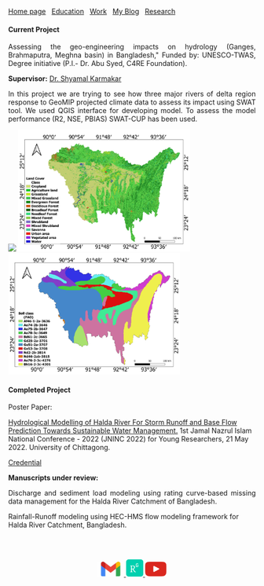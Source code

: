 [Home page](./README.md)&nbsp;&nbsp;&nbsp;[Education](./education.md)&nbsp;&nbsp;&nbsp;[Work](./Work.md)&nbsp;&nbsp;&nbsp;[My Blog](./My_Blog.md)&nbsp;&nbsp;&nbsp;[Research](./research.md)

#### Current Project
<p style="text-align: justify;">
Assessing the geo-engineering impacts on hydrology (Ganges, Brahmaputra, Meghna basin) in Bangladesh," Funded by: UNESCO-TWAS, Degree initiative (P.I.- Dr. Abu Syed, C4RE Foundation).  
</p>

**Supervisor:** [Dr. Shyamal Karmakar](https://www.researchgate.net/profile/Shyamal-Karmakar)  
<p style="text-align: justify;">
In this project we are trying to see how three major rivers of delta region response to GeoMIP projected climate data to assess its impact using SWAT tool. We used QGIS interface for developing model. To assess the model performance (R2, NSE, PBIAS) SWAT-CUP has been used.  
</p>
<a>
    <img width="200px" src="./images/Meghna_basin.png"/>
  </a>
  <a>
    <img width="350px" src="./images/Lulcmap.png"/>
  </a>
   <a>
    <img width="350px" src="./images/SOILMAP.png"/>
  </a>
  
#### Completed Project 
Poster Paper:  

<p style="text-align: justify;">
    
[Hydrological Modelling of Halda River For Storm Runoff and Base Flow Prediction Towards Sustainable Water Management.](https://dx.doi.org/10.13140/RG.2.2.22918.45122) 1st Jamal Nazrul Islam National Conference - 2022 (JNINC 2022) for Young Researchers, 21 May 2022. University of Chittagong.  
</p>

[Credential](./images/1st_jamal_nazrul_Islam.pdf)
  
**Manuscripts under review:**  
<p style="text-align: justify;">
Discharge and sediment load modeling using rating curve-based missing data management for the Halda River Catchment of Bangladesh.  

Rainfall-Runoff modeling using HEC-HMS flow modeling framework for Halda River Catchment, Bangladesh.  
 
</p>

<br />
<br />
<p align="center">
  <a href="mailto:marjinahaque64@gmail.com">
    <img width="55px" src="./images/email_icon.jpg"/>
  </a>
  
  <a href="https://www.researchgate.net/profile/Marjena-Beantha-Haque">
    <img width="35px" src="./images/researchgate_icon.png"/>
  </a>
  <a href="https://www.youtube.com/channel/UC3ua345wVU5-rPSuGbrjUKg">
    <img width="45px" src="./images/YouTube.png"/>
  </a>
</p>
